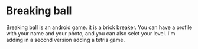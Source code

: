 # Breaking ball

Breaking ball is an android game. it is a brick breaker.
You can have a profile with your name and your photo, and you can also selct your level.
I'm adding in a second version adding a tetris game.
